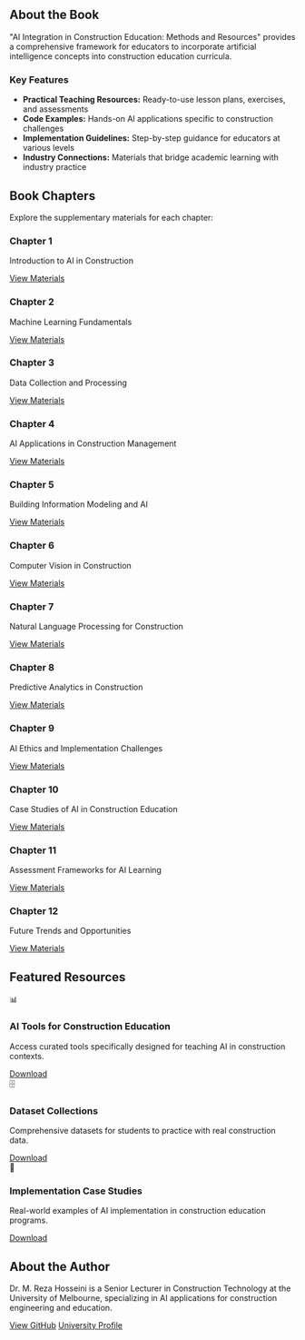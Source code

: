 <link rel="stylesheet" href="assets/css/style-enhancements.css">
<link rel="stylesheet" href="assets/css/custom.css">

## About the Book

<div class="card">
  <p>"AI Integration in Construction Education: Methods and Resources" provides a comprehensive framework for educators to incorporate artificial intelligence concepts into construction education curricula.</p>
  
  <h3>Key Features</h3>
  <ul>
    <li><strong>Practical Teaching Resources:</strong> Ready-to-use lesson plans, exercises, and assessments</li>
    <li><strong>Code Examples:</strong> Hands-on AI applications specific to construction challenges</li>
    <li><strong>Implementation Guidelines:</strong> Step-by-step guidance for educators at various levels</li>
    <li><strong>Industry Connections:</strong> Materials that bridge academic learning with industry practice</li>
  </ul>
</div>

## Book Chapters

<p>Explore the supplementary materials for each chapter:</p>

<div class="chapter-grid">
  <div class="chapter-card">
    <h3>Chapter 1</h3>
    <p>Introduction to AI in Construction</p>
    <a href="Chapters/Chapter1/">View Materials</a>
  </div>
  
  <div class="chapter-card">
    <h3>Chapter 2</h3>
    <p>Machine Learning Fundamentals</p>
    <a href="Chapters/Chapter2/">View Materials</a>
  </div>
  
  <div class="chapter-card">
    <h3>Chapter 3</h3>
    <p>Data Collection and Processing</p>
    <a href="Chapters/Chapter3/">View Materials</a>
  </div>
  
  <div class="chapter-card">
    <h3>Chapter 4</h3>
    <p>AI Applications in Construction Management</p>
    <a href="Chapters/Chapter4/">View Materials</a>
  </div>
  
  <div class="chapter-card">
    <h3>Chapter 5</h3>
    <p>Building Information Modeling and AI</p>
    <a href="Chapters/Chapter5/">View Materials</a>
  </div>
  
  <div class="chapter-card">
    <h3>Chapter 6</h3>
    <p>Computer Vision in Construction</p>
    <a href="Chapters/Chapter6/">View Materials</a>
  </div>
  
  <div class="chapter-card">
    <h3>Chapter 7</h3>
    <p>Natural Language Processing for Construction</p>
    <a href="Chapters/Chapter7/">View Materials</a>
  </div>
  
  <div class="chapter-card">
    <h3>Chapter 8</h3>
    <p>Predictive Analytics in Construction</p>
    <a href="Chapters/Chapter8/">View Materials</a>
  </div>
  
  <div class="chapter-card">
    <h3>Chapter 9</h3>
    <p>AI Ethics and Implementation Challenges</p>
    <a href="Chapters/Chapter9/">View Materials</a>
  </div>
  
  <div class="chapter-card">
    <h3>Chapter 10</h3>
    <p>Case Studies of AI in Construction Education</p>
    <a href="Chapters/Chapter10/">View Materials</a>
  </div>
  
  <div class="chapter-card">
    <h3>Chapter 11</h3>
    <p>Assessment Frameworks for AI Learning</p>
    <a href="Chapters/Chapter11/">View Materials</a>
  </div>
  
  <div class="chapter-card">
    <h3>Chapter 12</h3>
    <p>Future Trends and Opportunities</p>
    <a href="Chapters/Chapter12/">View Materials</a>
  </div>
</div>

## Featured Resources

<div class="resources-grid">
  <div class="resource-card">
    <div class="resource-icon">📊</div>
    <h3>AI Tools for Construction Education</h3>
    <p>Access curated tools specifically designed for teaching AI in construction contexts.</p>
    <a href="resources/ai-tools/" class="download-btn">Download</a>
  </div>
  
  <div class="resource-card">
    <div class="resource-icon">🗄️</div>
    <h3>Dataset Collections</h3>
    <p>Comprehensive datasets for students to practice with real construction data.</p>
    <a href="resources/datasets/" class="download-btn">Download</a>
  </div>
  
  <div class="resource-card">
    <div class="resource-icon">📝</div>
    <h3>Implementation Case Studies</h3>
    <p>Real-world examples of AI implementation in construction education programs.</p>
    <a href="resources/case-studies/" class="download-btn">Download</a>
  </div>
</div>

## About the Author

<div class="author-card">
  <p>Dr. M. Reza Hosseini is a Senior Lecturer in Construction Technology at the University of Melbourne, specializing in AI applications for construction engineering and education.</p>
  
  <div class="author-links">
    <a href="https://github.com/morehosseini" class="profile-btn">View GitHub</a>
    <a href="https://findanexpert.unimelb.edu.au/profile/830762-reza-hosseini" class="profile-btn">University Profile</a>
  </div>
</div>
